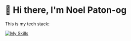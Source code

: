 # 👋 Hi there, I'm Noel Paton-og

This is my tech stack:

[![My Skills](https://skillicons.dev/icons?i=html,css,js,java,nodejs,python,mongodb,notion,supabase,github)](https://skillicons.dev)
